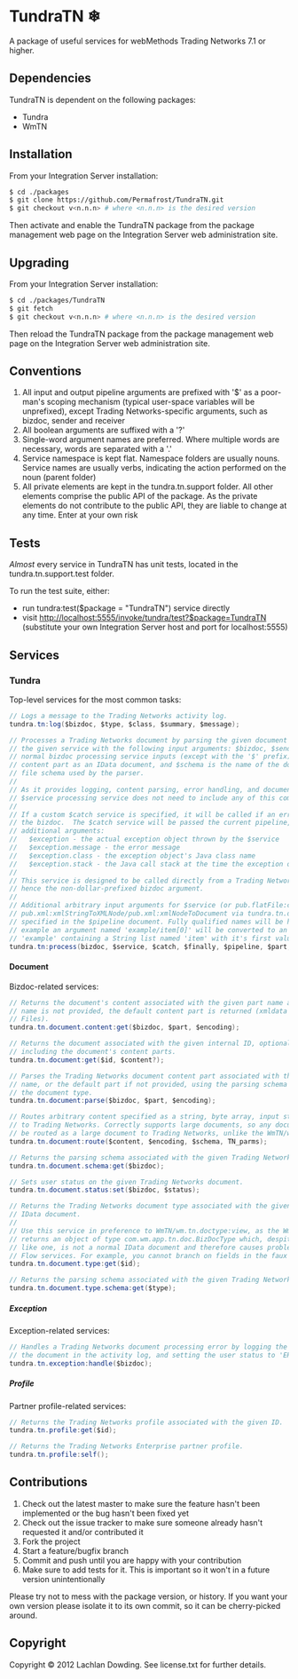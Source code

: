 # TundraTN ❄

A package of useful services for webMethods Trading Networks 7.1 or higher.

## Dependencies

TundraTN is dependent on the following packages:

* Tundra
* WmTN

## Installation

From your Integration Server installation:

```sh
$ cd ./packages
$ git clone https://github.com/Permafrost/TundraTN.git
$ git checkout v<n.n.n> # where <n.n.n> is the desired version
```

Then activate and enable the TundraTN package from the package management web page on the
Integration Server web administration site.

## Upgrading

From your Integration Server installation:

```sh
$ cd ./packages/TundraTN
$ git fetch
$ git checkout v<n.n.n> # where <n.n.n> is the desired version
```

Then reload the TundraTN package from the package management web page on the
Integration Server web administration site.

## Conventions

1. All input and output pipeline arguments are prefixed with '$' as a poor-man's
   scoping mechanism (typical user-space variables will be unprefixed), except
   Trading Networks-specific arguments, such as bizdoc, sender and receiver
2. All boolean arguments are suffixed with a '?'
3. Single-word argument names are preferred. Where multiple words are necessary, 
   words are separated with a '.'
4. Service namespace is kept flat. Namespace folders are usually nouns. Service 
   names are usually verbs, indicating the action performed on the noun (parent 
   folder)
5. All private elements are kept in the tundra.tn.support folder. All other 
   elements comprise the public API of the package. As the private 
   elements do not contribute to the public API, they are liable to change at 
   any time. Enter at your own risk

## Tests

*Almost* every service in TundraTN has unit tests, located in the 
tundra.tn.support.test folder.

To run the test suite, either:
* run tundra:test($package = "TundraTN") service directly
* visit <http://localhost:5555/invoke/tundra/test?$package=TundraTN>  
  (substitute your own Integration Server host and port for localhost:5555)

## Services

### Tundra

Top-level services for the most common tasks:

```java
// Logs a message to the Trading Networks activity log.
tundra.tn:log($bizdoc, $type, $class, $summary, $message);

// Processes a Trading Networks document by parsing the given document content part, and calling 
// the given service with the following input arguments: $bizdoc, $sender and $receiver are the 
// normal bizdoc processing service inputs (except with the '$' prefix), $document is the parsed 
// content part as an IData document, and $schema is the name of the document reference or flat 
// file schema used by the parser.
// 
// As it provides logging, content parsing, error handling, and document status updates, the
// $service processing service does not need to include any of this common boilerplate code.
// 
// If a custom $catch service is specified, it will be called if an error occurs while processing
// the bizdoc.  The $catch service will be passed the current pipeline, along with the following 
// additional arguments: 
//   $exception - the actual exception object thrown by the $service
//   $exception.message - the error message
//   $exception.class - the exception object's Java class name 
//   $exception.stack - the Java call stack at the time the exception occurred
// 
// This service is designed to be called directly from a Trading Networks bizdoc processing rule,
// hence the non-dollar-prefixed bizdoc argument.
// 
// Additional arbitrary input arguments for $service (or pub.flatFile:convertToValues/
// pub.xml:xmlStringToXMLNode/pub.xml:xmlNodeToDocument via tundra.tn.document:parse) can be 
// specified in the $pipeline document. Fully qualified names will be handled correctly, for 
// example an argument named 'example/item[0]' will be converted to an IData document named 
// 'example' containing a String list named 'item' with it's first value set accordingly.
tundra.tn:process(bizdoc, $service, $catch, $finally, $pipeline, $part, $encoding);
```

#### Document

Bizdoc-related services:

```java
// Returns the document's content associated with the given part name as a stream. If the part
// name is not provided, the default content part is returned (xmldata for XML; ffdata for Flat 
// Files).
tundra.tn.document.content:get($bizdoc, $part, $encoding);

// Returns the document associated with the given internal ID, optionally 
// including the document's content parts.
tundra.tn.document:get($id, $content?);

// Parses the Trading Networks document content part associated with the given part
// name, or the default part if not provided, using the parsing schema configured on 
// the document type.
tundra.tn.document:parse($bizdoc, $part, $encoding);

// Routes arbitrary content specified as a string, byte array, input stream, or IData document 
// to Trading Networks. Correctly supports large documents, so any document considered large will 
// be routed as a large document to Trading Networks, unlike the WmTN/wm.tn.doc.xml:routeXML service.
tundra.tn.document:route($content, $encoding, $schema, TN_parms);

// Returns the parsing schema associated with the given Trading Networks document.
tundra.tn.document.schema:get($bizdoc);

// Sets user status on the given Trading Networks document.
tundra.tn.document.status:set($bizdoc, $status);

// Returns the Trading Networks document type associated with the given ID as an 
// IData document.
// 
// Use this service in preference to WmTN/wm.tn.doctype:view, as the WmTN service 
// returns an object of type com.wm.app.tn.doc.BizDocType which, despite looking
// like one, is not a normal IData document and therefore causes problems in
// Flow services. For example, you cannot branch on fields in the faux document.
tundra.tn.document.type:get($id);

// Returns the parsing schema associated with the given Trading Networks document type.
tundra.tn.document.type.schema:get($type);
```

##### Exception

Exception-related services:

```java
// Handles a Trading Networks document processing error by logging the error against
// the document in the activity log, and setting the user status to 'ERROR'.
tundra.tn.exception:handle($bizdoc);
```

##### Profile

Partner profile-related services:

```java
// Returns the Trading Networks profile associated with the given ID.
tundra.tn.profile:get($id);

// Returns the Trading Networks Enterprise partner profile.
tundra.tn.profile:self();
```

## Contributions

1. Check out the latest master to make sure the feature hasn't been implemented 
   or the bug hasn't been fixed yet
2. Check out the issue tracker to make sure someone already hasn't requested it 
   and/or contributed it
3. Fork the project
4. Start a feature/bugfix branch
5. Commit and push until you are happy with your contribution
6. Make sure to add tests for it. This is important so it won't in a future 
   version unintentionally

Please try not to mess with the package version, or history. If you want your 
own version please isolate it to its own commit, so it can be cherry-picked 
around.

## Copyright

Copyright © 2012 Lachlan Dowding. See license.txt for further details.